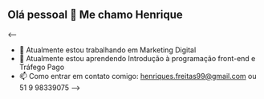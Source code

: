 ## Olá pessoal 👋 Me chamo Henrique

<--
- 🔭 Atualmente estou trabalhando em Marketing Digital
- 🌱 Atualmente estou aprendendo Introdução à programação front-end e Tráfego Pago
- 📫 Como entrar em contato comigo: henriques.freitas99@gmail.com ou 51 9 98339075
-->
